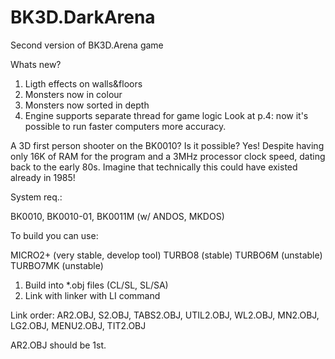 # BK3D.DarkArena
Second version of BK3D.Arena game

Whats new?
1. Ligth effects on walls&floors
2. Monsters now in colour
3. Monsters now sorted in depth
4. Engine supports separate thread for game logic
Look at p.4: now it's possible to run faster computers more accuracy. 

A 3D first person shooter on the BK0010? Is it possible? Yes! Despite having only 16K of RAM for the program and a 3MHz processor clock speed, dating back to the early 80s. Imagine that technically this could have existed already in 1985!

System req.:

BK0010, BK0010-01, BK0011M (w/ ANDOS, MKDOS)

To build you can use:

MICRO2+ (very stable, develop tool)
TURBO8 (stable)
TURBO6M (unstable)
TURBO7MK (unstable)

1. Build into *.obj files (CL/SL, SL/SA)
2. Link with linker with LI command

Link order: AR2.OBJ, S2.OBJ, TABS2.OBJ, UTIL2.OBJ, WL2.OBJ, MN2.OBJ, LG2.OBJ, MENU2.OBJ, TIT2.OBJ

AR2.OBJ should be 1st.
